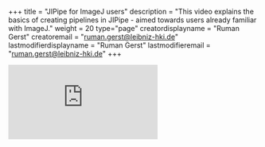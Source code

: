 +++
title = "JIPipe for ImageJ users"
description = "This video explains the basics of creating pipelines in JIPipe - aimed towards users already familiar with ImageJ."
weight = 20
type="page"
creatordisplayname = "Ruman Gerst"
creatoremail = "ruman.gerst@leibniz-hki.de"
lastmodifierdisplayname = "Ruman Gerst"
lastmodifieremail = "ruman.gerst@leibniz-hki.de"
+++

<iframe class="iframe-video" src="https://www.youtube-nocookie.com/embed/R-ayEp42m-k" frameborder="0" allow="autoplay; encrypted-media; picture-in-picture" allowfullscreen></iframe>
